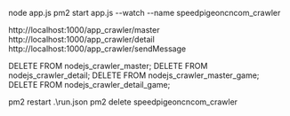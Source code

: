 node app.js
pm2 start app.js --watch --name speedpigeoncncom_crawler


http://localhost:1000/app_crawler/master
http://localhost:1000/app_crawler/detail
http://localhost:1000/app_crawler/sendMessage



DELETE FROM nodejs_crawler_master;
DELETE FROM nodejs_crawler_detail;
DELETE FROM nodejs_crawler_master_game;
DELETE FROM nodejs_crawler_detail_game;


pm2 restart .\run.json
pm2 delete speedpigeoncncom_crawler